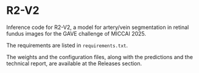 # R2-V2

Inference code for R2-V2, a model for artery/vein segmentation in retinal fundus images for the GAVE challenge of MICCAI 2025.

The requirements are listed in `requirements.txt`.

The weights and the configuration files, along with the predictions and the technical report, are available at the Releases section.
